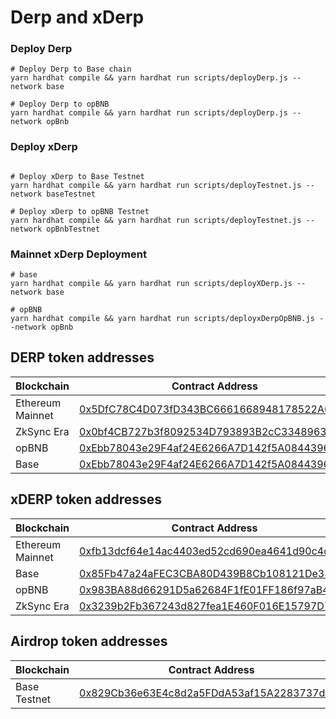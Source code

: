 # Derp and xDerp

### Deploy Derp


```shell
# Deploy Derp to Base chain
yarn hardhat compile && yarn hardhat run scripts/deployDerp.js --network base

# Deploy Derp to opBNB
yarn hardhat compile && yarn hardhat run scripts/deployDerp.js --network opBnb
```


### Deploy xDerp

```shell

# Deploy xDerp to Base Testnet
yarn hardhat compile && yarn hardhat run scripts/deployTestnet.js --network baseTestnet

# Deploy xDerp to opBNB Testnet
yarn hardhat compile && yarn hardhat run scripts/deployTestnet.js --network opBnbTestnet
```


### Mainnet xDerp Deployment
```shell
# base
yarn hardhat compile && yarn hardhat run scripts/deployXDerp.js --network base

# opBNB
yarn hardhat compile && yarn hardhat run scripts/deployxDerpOpBNB.js --network opBnb

```
## DERP token addresses

| Blockchain | Contract Address |
|------------|------------------|
| Ethereum Mainnet | [0x5DfC78C4D073fD343BC6661668948178522A0DE5](https://etherscan.io/address/0x5DfC78C4D073fD343BC6661668948178522A0DE5) |
| ZkSync Era | [0x0bf4CB727b3f8092534D793893B2cC3348963dbf](https://explorer.zksync.io/address/0x0bf4CB727b3f8092534D793893B2cC3348963dbf) |
| opBNB | [0xEbb78043e29F4af24E6266A7D142f5A08443969E](https://opbnbscan.com/address/0xEbb78043e29F4af24E6266A7D142f5A08443969E) |
| Base | [0xEbb78043e29F4af24E6266A7D142f5A08443969E](https://basescan.org/address/0xEbb78043e29F4af24E6266A7D142f5A08443969E) |

## xDERP token addresses
| Blockchain | Contract Address |
|------------|------------------|
| Ethereum Mainnet | [0xfb13dcf64e14ac4403ed52cd690ea4641d90c4c6](https://etherscan.io/address/0xfb13dcf64e14ac4403ed52cd690ea4641d90c4c6) |
| Base | [0x85Fb47a24aFEC3CBA80D439B8Cb108121De333d9](https://basescan.org/address/0x85Fb47a24aFEC3CBA80D439B8Cb108121De333d9) |
| opBNB | [0x983BA88d66291D5a62684F1fE01FF186f97aB455](https://opbnbscan.com/address/0x983BA88d66291D5a62684F1fE01FF186f97aB455) |
| ZkSync Era | [0x3239b2Fb367243d827fea1E460F016E15797D7ca](https://explorer.zksync.io/address/0x3239b2Fb367243d827fea1E460F016E15797D7ca) |


## Airdrop token addresses
| Blockchain | Contract Address |
|------------|------------------|
| Base Testnet | [0x829Cb36e63E4c8d2a5FDdA53af15A2283737dBe9](https://goerli.basescan.org/address/0x829Cb36e63E4c8d2a5FDdA53af15A2283737dBe9) |
